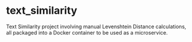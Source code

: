 # text_similarity
Text Similarity project involving manual Levenshtein Distance calculations, all packaged into a Docker container to be used as a microservice.
